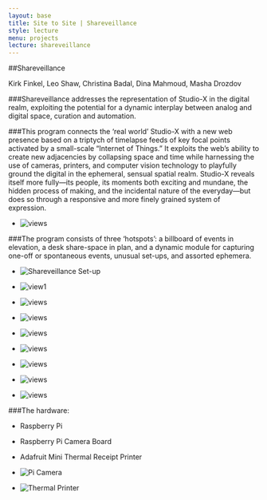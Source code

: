 ```yaml
---
layout: base
title: Site to Site | Shareveillance
style: lecture
menu: projects
lecture: shareveillance
---
```

##Shareveillance

Kirk Finkel, Leo Shaw, Christina Badal, Dina Mahmoud, Masha Drozdov

###Shareveillance addresses the representation of Studio-X in the digital realm, exploiting the potential for a dynamic interplay between analog and digital space, curation and automation.      

###This program connects the ‘real world’ Studio-X with a new web presence based on a triptych of timelapse feeds of key focal points activated by a small-scale “Internet of Things.” It exploits the web’s ability to create new adjacencies by collapsing space and time while harnessing the use of cameras, printers, and computer vision technology to playfully ground the digital in the ephemeral, sensual spatial realm. Studio-X reveals itself more fully—its people, its moments both exciting and mundane, the hidden process of making, and the incidental nature of the everyday—but does so through a responsive and more finely grained system of expression. 

* ![views](https://raw.github.com/site2site/shareveillance/master/images/10.10_site2site_intro.gif)

###The program consists of three ‘hotspots’: a billboard of events in elevation, a desk share-space in plan, and a dynamic module for capturing one-off or spontaneous events, unusual set-ups, and assorted ephemera. 

* ![Shareveillance Set-up](https://raw.github.com/site2site/shareveillance/master/images/S2S_Shareveillance_Setup.png)

* ![view1](https://raw.github.com/site2site/shareveillance/master/images/10.15_s2s_interface-01.png) 
* ![views](https://raw.github.com/site2site/shareveillance/master/images/10.15_s2s_interface-02.png) 
* ![views](https://raw.github.com/site2site/shareveillance/master/images/10.15_s2s_interface-03.png) 
* ![views](https://raw.github.com/site2site/shareveillance/master/images/10.15_s2s_interface-04.png) 
* ![views](http://i.imgur.com/cDqDAyW.gif)
* ![views](http://i.imgur.com/PjhxHDn.jpg)
* ![views](http://i.imgur.com/g5iy7uR.gif)
* ![views](https://raw.github.com/site2site/shareveillance/master/images/10.15_s2s_interface-04.png) 

###The hardware:
* Raspberry Pi
* Raspberry Pi Camera Board
* Adafruit Mini Thermal Receipt Printer

* ![Pi Camera](https://raw.github.com/site2site/shareveillance/master/images/S2S-Xavatar-4.png)
* ![Thermal Printer](https://raw.github.com/site2site/shareveillance/master/images/S2S-Xavatar-5.png)






